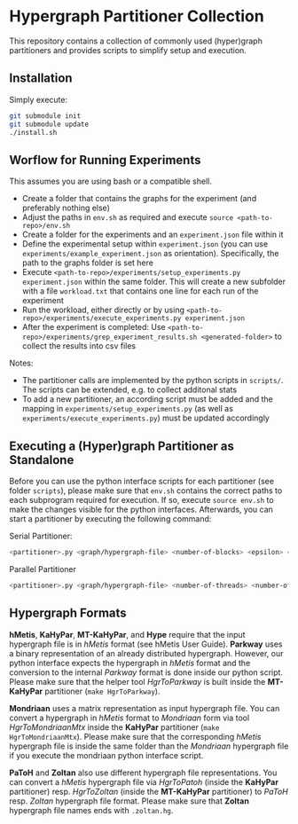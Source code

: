 # Hypergraph Partitioner Collection

This repository contains a collection of commonly used (hyper)graph partitioners and provides scripts to simplify setup and execution.

## Installation

Simply execute:

```bash
git submodule init
git submodule update
./install.sh
```

## Worflow for Running Experiments

This assumes you are using bash or a compatible shell.

- Create a folder that contains the graphs for the experiment (and preferably nothing else)
- Adjust the paths in `env.sh` as required and execute `source <path-to-repo>/env.sh`
- Create a folder for the experiments and an `experiment.json` file within it
- Define the experimental setup within `experiment.json` (you can use `experiments/example_experiment.json` as orientation). Specifically, the path to the graphs folder is set here
- Execute `<path-to-repo>/experiments/setup_experiments.py experiment.json` within the same folder. This will create a new subfolder with a file `workload.txt` that contains one line for each run of the experiment
- Run the workload, either directly or by using `<path-to-repo>/experiments/execute_experiments.py experiment.json`
- After the experiment is completed: Use `<path-to-repo>/experiments/grep_experiment_results.sh <generated-folder>` to collect the results into csv files

Notes:
- The partitioner calls are implemented by the python scripts in `scripts/`. The scripts can be extended, e.g. to collect additonal stats
- To add a new partitioner, an according script must be added and the mapping in `experiments/setup_experiments.py` (as well as `experiments/execute_experiments.py`) must be updated accordingly

## Executing a (Hyper)graph Partitioner as Standalone

Before you can use the python interface scripts for each partitioner (see folder `scripts`), please make sure that `env.sh` contains the correct paths to each subprogram required for execution. If so, execute `source env.sh` to make the changes visible for the python interfaces. Afterwards, you can start a partitioner by executing the following command:

Serial Partitioner:
```bash
<partitioner>.py <graph/hypergraph-file> <number-of-blocks> <epsilon> <seed> <objective> <timelimit>
```

Parallel Partitioner
```bash
<partitioner>.py <graph/hypergraph-file> <number-of-threads> <number-of-blocks> <epsilon> <seed> <objective> <timelimit>
```

## Hypergraph Formats

__hMetis__, __KaHyPar__, __MT-KaHyPar__, and __Hype__ require that the input hypergraph file is in *hMetis* format (see hMetis User Guide). __Parkway__ uses a binary representation of an already distributed hypergraph. However, our python interface expects the hypergraph in *hMetis* format and the conversion to the internal *Parkway* format is done inside our python script. Please make sure that the helper tool *HgrToParkway* is built inside the __MT-KaHyPar__ partitioner (`make HgrToParkway`).

__Mondriaan__ uses a matrix representation as input hypergraph file. You can convert a hypergraph in *hMetis* format to *Mondriaan* form via tool *HgrToMondriaanMtx* inside the __KaHyPar__ partitioner (`make HgrToMondriaanMtx`). Please make sure that the corresponding *hMetis* hypergraph file is inside the same folder than the *Mondriaan* hypergraph file if you execute the mondriaan python interface script.

__PaToH__ and __Zoltan__ also use different hypergraph file representations. You can convert a *hMetis* hypergraph file via *HgrToPatoh* (inside the __KaHyPar__ partitioner) resp. *HgrToZoltan* (inside the __MT-KaHyPar__ partitioner) to *PaToH* resp. *Zoltan* hypergraph file format. Please make sure that __Zoltan__ hypergraph file names ends with `.zoltan.hg`.
